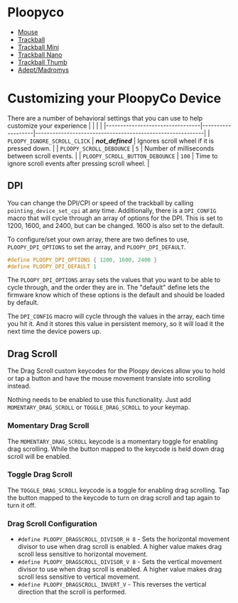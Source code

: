# Ploopyco

* [Mouse](mouse/)
* [Trackball](trackball/)
* [Trackball Mini](trackball_mini/)
* [Trackball Nano](trackball_nano/)
* [Trackball Thumb](trackball_thumb/)
* [Adept/Madromys](madromys/)

# Customizing your PloopyCo Device

There are a number of behavioral settings that you can use to help customize your experience
|                                 |                   |                                                           |
|---------------------------------|-------------------|-----------------------------------------------------------|
| `PLOOPY_IGNORE_SCROLL_CLICK`    | *__not_defined__* | Ignores scroll wheel if it is pressed down.               |
| `PLOOPY_SCROLL_DEBOUNCE`        | `5`               | Number of milliseconds between scroll events.             |
| `PLOOPY_SCROLL_BUTTON_DEBOUNCE` | `100`             | Time to ignore scroll events after pressing scroll wheel. |

## DPI

You can change the DPI/CPI or speed of the trackball by calling `pointing_device_set_cpi` at any time. Additionally, there is a `DPI_CONFIG` macro that will cycle through an array of options for the DPI.  This is set to 1200, 1600, and 2400, but can be changed.  1600 is also set to the default.

To configure/set your own array, there are two defines to use, `PLOOPY_DPI_OPTIONS` to set the array, and `PLOOPY_DPI_DEFAULT`.

```c
#define PLOOPY_DPI_OPTIONS { 1200, 1600, 2400 }
#define PLOOPY_DPI_DEFAULT 1
```

The `PLOOPY_DPI_OPTIONS` array sets the values that you want to be able to cycle through, and the order they are in.  The "default" define lets the firmware know which of these options is the default and should be loaded by default.

The `DPI_CONFIG` macro will cycle through the values in the array, each time you hit it.  And it stores this value in persistent memory, so it will load it the next time the device powers up.

## Drag Scroll

The Drag Scroll custom keycodes for the Ploopy devices allow you to hold or tap a button and have the mouse movement translate into scrolling instead.

Nothing needs to be enabled to use this functionality.  Just add `MOMENTARY_DRAG_SCROLL` or `TOGGLE_DRAG_SCROLL` to your keymap. 

### Momentary Drag Scroll

The `MOMENTARY_DRAG_SCROLL` keycode is a momentary toggle for enabling drag scrolling. While the button mapped to the keycode is held down drag scroll will be enabled.

### Toggle Drag Scroll

The `TOGGLE_DRAG_SCROLL` keycode is a toggle for enabling drag scrolling. Tap the button mapped to the keycode to turn on drag scroll and tap again to turn it off.

### Drag Scroll Configuration

* `#define PLOOPY_DRAGSCROLL_DIVISOR_H 8` - Sets the horizontal movement divisor to use when drag scroll is enabled. A higher value makes drag scroll less sensitive to horizontal movement.
* `#define PLOOPY_DRAGSCROLL_DIVISOR_V 8` - Sets the vertical movement divisor to use when drag scroll is enabled. A higher value makes drag scroll less sensitive to vertical movement.
* `#define PLOOPY_DRAGSCROLL_INVERT_V` - This reverses the vertical direction that the scroll is performed.
